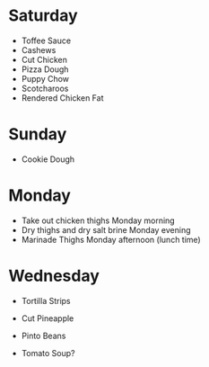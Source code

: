 # Saturday 
- Toffee Sauce 
- Cashews 
- Cut Chicken 
- Pizza Dough 
- Puppy Chow 
- Scotcharoos
- Rendered Chicken Fat 

# Sunday 
- Cookie Dough

# Monday 
- Take out chicken thighs Monday morning 
- Dry thighs and dry salt brine Monday evening
- Marinade Thighs Monday afternoon (lunch time)

# Wednesday 
- Tortilla Strips 
- Cut Pineapple


- Pinto Beans 
- Tomato Soup?  